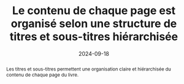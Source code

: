 ---
title: "Le contenu de chaque page est organisé selon une structure de titres et sous-titres hiérarchisée"
abstract: Les titres et sous-titres permettent une organisation claire et hiérarchisée du contenu de chaque page du livre.
categories: 
    - "Structure et code"
agrege: O4227-E072
opquast: '4 227'
indiceebook: '72'
description: "Règle n° 072"
before: "071"
weight: "072"
after: "073"
actif: '1'
layout: rules
date: 2024-09-18
tags: 
    - "affichage"
    - "Accessibilité"
    - "Lisibilité"
objectif: 
    - "Faciliter la compréhension et la navigation du lecteur en présentant le contenu de manière structurée et logique"
Meo: 
    - "Utiliser des balises HTML `h1`, `h2`, `h3`, `h4`, `h5` et `h6`"
    - "Chaque page doit avoir au moins un `h1`"
    - "Maintenir une hierarchie cohérente&nbsp;: un titre de niveau `h2` ne doit pas être suivi d'un titre de niveau `h4`."
Controle: 
    - "Vérifier le code source de la page HTML de l'epub&nbsp;:<ul><li>Il faut que les titres et sous-titres soient dans une balise <h> de 1 à 6.</li><li>Il faut qu'il y ai au moins un `h1`.</li><li>Il faut que l'ordre des niveaux de titres soit hiérarchique et cohérente.</li>"
epubcheck: false
ace: true
humancheck: true
ReadiumGoToolkit: 
Source: 
    - "Opquast"
Referentiel: 
    - "[Web Content Accessibility Guidelines (WCAG)](https://www.w3.org/WAI/standards-guidelines/wcag/)"
steps: 
    - "Production numérique"
---